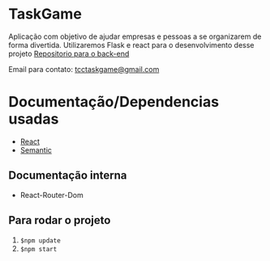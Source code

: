 # TaskGame
Aplicação com objetivo de ajudar empresas e pessoas a se organizarem de forma divertida.
Utilizaremos Flask e react para o desenvolvimento desse projeto
[Repositorio para o back-end](https://github.com/Task-Game/task-game-backend) 

Email para contato: [tcctaskgame@gmail.com](tcctaskgame@gmail.com)

# Documentação/Dependencias usadas
- [React](https://pt-br.reactjs.org/docs/getting-started.html)
- [Semantic](https://react.semantic-ui.com/)

## Documentação interna
- React-Router-Dom

## Para rodar o projeto
  1. ```$npm update```
  2. ```$npm start```
